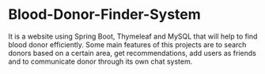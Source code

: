 # Blood-Donor-Finder-System
It is a website using Spring Boot, Thymeleaf and MySQL that will help to find blood donor efficiently. Some main features of this projects are to search donors based on a certain area, get recommendations, add users as friends and to communicate donor through its own chat system. 

